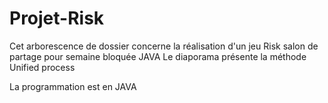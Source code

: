 # Projet-Risk
Cet arborescence de dossier concerne la réalisation d'un jeu Risk 
salon de partage pour semaine bloquée JAVA
Le diaporama présente la méthode Unified process

La programmation est en JAVA
